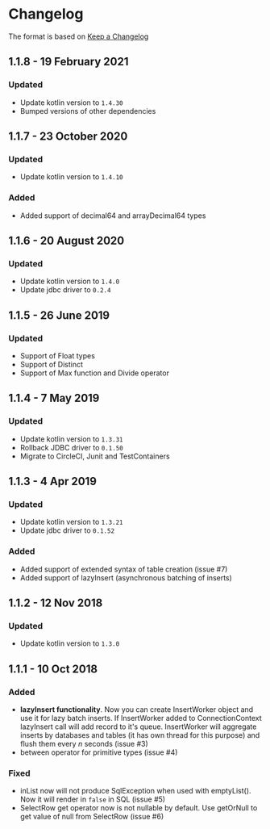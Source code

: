 # Changelog
The format is based on [Keep a Changelog](https://keepachangelog.com/en/1.0.0/)

## 1.1.8 - 19 February 2021
### Updated
- Update kotlin version to `1.4.30`
- Bumped versions of other dependencies

## 1.1.7 - 23 October 2020
### Updated
- Update kotlin version to `1.4.10`
### Added
- Added support of decimal64 and arrayDecimal64 types

## 1.1.6 - 20 August 2020
### Updated
- Update kotlin version to `1.4.0`
- Update jdbc driver to `0.2.4`

## 1.1.5 - 26 June 2019
### Updated
- Support of Float types
- Support of Distinct
- Support of Max function and Divide operator

## 1.1.4 - 7 May 2019
### Updated
- Update kotlin version to `1.3.31`
- Rollback JDBC driver to `0.1.50`
- Migrate to CircleCI, Junit and TestContainers

## 1.1.3 - 4 Apr 2019
### Updated
- Update kotlin version to `1.3.21`
- Update jdbc driver to `0.1.52`
### Added
- Added support of extended syntax of table creation (issue #7)
- Added support of lazyInsert (asynchronous batching of inserts)

## 1.1.2 - 12 Nov 2018
### Updated
- Update kotlin version to `1.3.0`

## 1.1.1 - 10 Oct 2018
### Added
- **lazyInsert functionality**. Now you can create InsertWorker object and use it for lazy batch inserts. If InsertWorker added to ConnectionContext lazyInsert call will add record to it's queue. InsertWorker will aggregate inserts by databases and tables (it has own thread for this purpose) and flush them every *n* seconds (issue #3)
- between operator for primitive types (issue #4)

### Fixed
- inList now will not produce SqlException when used with emptyList(). Now it will render in `false` in SQL (issue #5)
- SelectRow get operator now is not nullable by default. Use getOrNull to get value of null from SelectRow (issue #6)
